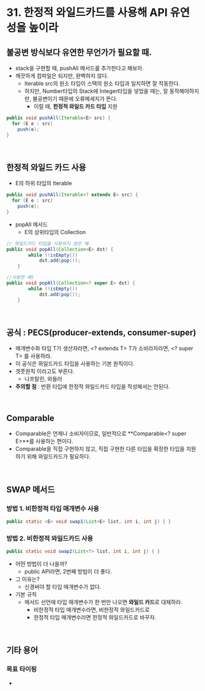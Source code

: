 # 31. 한정적 와일드카드를 사용해 API 유연성을 높이라

## 불공변 방식보다 유연한 무언가가 필요할 때.
- stack을 구현할 때, pushAll 메서드를 추가한다고 해보자.
- 깨끗하게 컴파일은 되지만, 완벽하지 않다. 
  - Iterable src의 원소 타입이 스택의 원소 타입과 일치하면 잘 작동한다.
  - 하지만, Number타입의 Stack에 Integer타입을 넣었을 때는, 잘 동작해야하지만, 불공변이기 때문에 오류메세지가 뜬다.
    - 이럴 때, **한정적 와일드 카드 타입** 지원
```java
public void pushAll(Iterable<E> src) {
  for (E e : src)
    push(e);
}
```

</br>

## 한정적 와일드 카드 사용
- E의 하위 타입의 Iterable
```java
public void pushAll(Iterable<? extends E> src) {
  for (E e : src)
    push(e);
}
```
- popAll 메서드
  - E의 상위타입의 Collection
```java
// 와일드카드 타입을 사용하지 않은 예.
public void popAll(Collection<E> dst) {
		while (!isEmpty())
			dst.add(pop());
	}

//사용한 예)
public void popAll(Collection<? super E> dst) {
		while (!isEmpty())
			dst.add(pop());
	}
```

</br>

## 공식 : PECS(producer-extends, consumer-super)
- 매개변수화 타입 T가 생산자라면, <? extends T> T가 소비라자라면, <? super T> 를 사용하라.
- 이 공식은 와일드카드 타입을 사용하는 기본 원칙이다.
- 겟풋원칙 이라고도 부른다.
  - 나프탈린, 와들러
- **주의할 점** : 반환 타입에 한정적 와일드카드 타입을 작성해서는 안된다. 

</br>

## Comparable
- Comparable은 언제나 소비자이므로, 일반적으로 **Comparable<? super E>**를 사용하는 편이다. 
- Comparable을 직접 구현하지 않고, 직접 구현한 다른 타입을 확장한 타입을 지원하기 위해 와일드카드가 필요하다.

</br>


## SWAP 메서드
### 방법 1. 비한정적 타입 매개변수 사용
```java
public static <E> void swap1(List<E> list, int i, int j) { }
``` 

###  방법 2. 비한정적 와일드카드 사용
```java
public static void swap2(List<?> list, int i, int j) { }
```
- 어떤 방법이 더 나을까?
  - public API라면, 2번째 방빕이 더 좋다.
- 그 이유는?
  - 신경써야 할 타입 매개변수가 없다.
- 기본 규칙
  - 메서드 선언에 타입 매개변수가 한 번만 나오면 **와일드 카드**로 대체하라.
    - 비한정적 타입 매개변수라면, 비한정적 와일드카드로
    - 한정적 타입 매개변수라면 한정적 와일드카드로 바꾸자.





</br>

## 기타 용어
### 목표 타이핑
- 